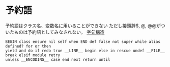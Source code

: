 # 予約語
予約語はクラス名、変数名に用いることができない
ただし接頭辞$, @, @@がついたものは予約語としてみなされない。
[字句構造](https://docs.ruby-lang.org/ja/latest/doc/spec=2flexical.html#reserved)
```
BEGIN class ensure nil self when END def false not super while alias defined? for or then
yield and do if redo true __LINE__ begin else in rescue undef __FILE__ break elsif module retry
unless __ENCODING__ case end next return until 
```
